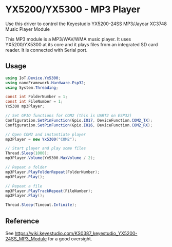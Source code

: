 # YX5200/YX5300 - MP3 Player

Use this driver to control the Keyestudio YX5200-24SS MP3/Jaycar XC3748 Music Player Module

This MP3 module is a MP3/WAV/WMA music player. It uses YX5200/YX5300 at its core and it plays files from an integrated SD card reader. It is connected with Serial port.

## Usage

```csharp
using IoT.Device.Yx5300;
using nanoFramework.Hardware.Esp32;
using System.Threading;

const int FolderNumber = 1;
const int FileNumber = 1;
Yx5300 mp3Player;

// Set GPIO functions for COM2 (this is UART2 on ESP32)
Configuration.SetPinFunction(Gpio.IO17, DeviceFunction.COM2_TX);
Configuration.SetPinFunction(Gpio.IO16, DeviceFunction.COM2_RX);

// Open COM2 and instantiate player
mp3Player = new Yx5300("COM2");

// Start player and play some files
Thread.Sleep(1000);
mp3Player.Volume(Yx5300.MaxVolume / 2);

// Repeat a folder
mp3Player.PlayFolderRepeat(FolderNumber);
mp3Player.Play();

// Repeat a file
mp3Player.PlayTrackRepeat(FileNumber);
mp3Player.Play();

Thread.Sleep(Timeout.Infinite);
```

## Reference

See https://wiki.keyestudio.com/KS0387_keyestudio_YX5200-24SS_MP3_Module for a good oversight.

